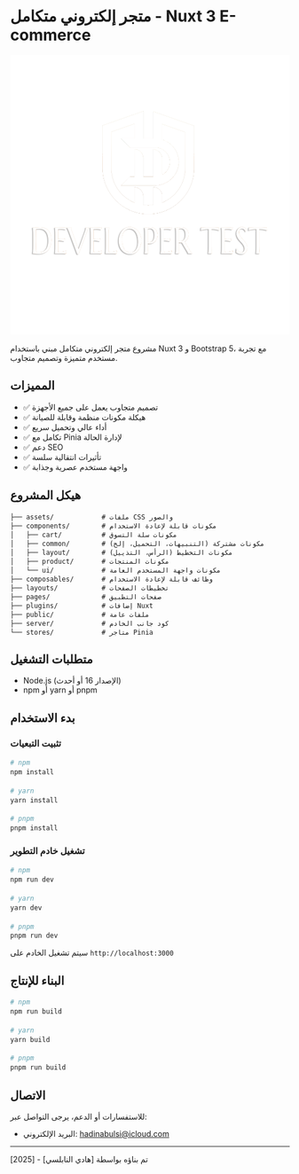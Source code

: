 # متجر إلكتروني متكامل - Nuxt 3 E-commerce

![الشعار](/public/Icons/Logo.png)

مشروع متجر إلكتروني متكامل مبني باستخدام Nuxt 3 و Bootstrap 5، مع تجربة مستخدم متميزة وتصميم متجاوب.

## المميزات

- ✅ تصميم متجاوب يعمل على جميع الأجهزة
- ✅ هيكلة مكونات منظمة وقابلة للصيانة
- ✅ أداء عالي وتحميل سريع
- ✅ تكامل مع Pinia لإدارة الحالة
- ✅ دعم SEO
- ✅ تأثيرات انتقالية سلسة
- ✅ واجهة مستخدم عصرية وجذابة

## هيكل المشروع

```
├── assets/            # ملفات CSS والصور
├── components/        # مكونات قابلة لإعادة الاستخدام
│   ├── cart/          # مكونات سلة التسوق
│   ├── common/        # مكونات مشتركة (التنبيهات، التحميل، إلخ)
│   ├── layout/        # مكونات التخطيط (الرأس، التذييل)
│   ├── product/       # مكونات المنتجات
│   └── ui/            # مكونات واجهة المستخدم العامة
├── composables/       # وظائف قابلة لإعادة الاستخدام
├── layouts/           # تخطيطات الصفحات
├── pages/             # صفحات التطبيق
├── plugins/           # إضافات Nuxt
├── public/            # ملفات عامة
├── server/            # كود جانب الخادم
└── stores/            # متاجر Pinia
```

## متطلبات التشغيل

- Node.js (الإصدار 16 أو أحدث)
- npm أو yarn أو pnpm

## بدء الاستخدام

### تثبيت التبعيات

```bash
# npm
npm install

# yarn
yarn install

# pnpm
pnpm install
```

### تشغيل خادم التطوير

```bash
# npm
npm run dev

# yarn
yarn dev

# pnpm
pnpm run dev
```

سيتم تشغيل الخادم على `http://localhost:3000`

## البناء للإنتاج

```bash
# npm
npm run build

# yarn
yarn build

# pnpm
pnpm run build
```

## الاتصال

للاستفسارات أو الدعم، يرجى التواصل عبر:

- البريد الإلكتروني: hadinabulsi@icloud.com

---

تم بناؤه بواسطة [هادي النابلسي] - [2025]
